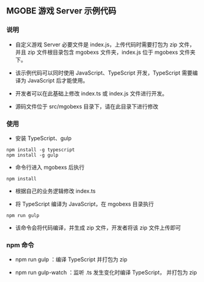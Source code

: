 ## MGOBE 游戏 Server 示例代码

### 说明

- 自定义游戏 Server 必要文件是 index.js，上传代码时需要打包为 zip 文件，并且 zip 文件根目录包含 mgobexs 文件夹，index.js 位于 mgobexs 文件夹下。

- 该示例代码可以同时使用 JavaScript、TypeScript 开发，TypeScript 需要编译为 JavaScript 后才能使用。

- 开发者可以在此基础上修改 index.ts 或 index.js 文件进行开发。

- 源码文件位于 src/mgobexs 目录下，请在此目录下进行修改

### 使用

- 安装 TypeScript、gulp

```
npm install -g typescript
npm install -g gulp
```

- 命令行进入 mgobexs 后执行 

```
npm install
```

- 根据自己的业务逻辑修改 index.ts 

- 将 TypeScript 编译为 JavaScript，在 mgobexs 目录执行

```
npm run gulp
```

- 该命令会将代码编译，并生成 zip 文件，开发者将该 zip 文件上传即可

### npm 命令

- npm run gulp ：编译 TypeScript 并打包为 zip

- npm run gulp-watch ：监听 .ts 发生变化时编译 TypeScript， 并打包为 zip

